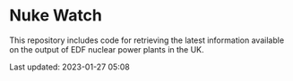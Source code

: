 # Nuke Watch

This repository includes code for retrieving the latest information available on the output of EDF nuclear power plants in the UK.

Last updated: 2023-01-27 05:08